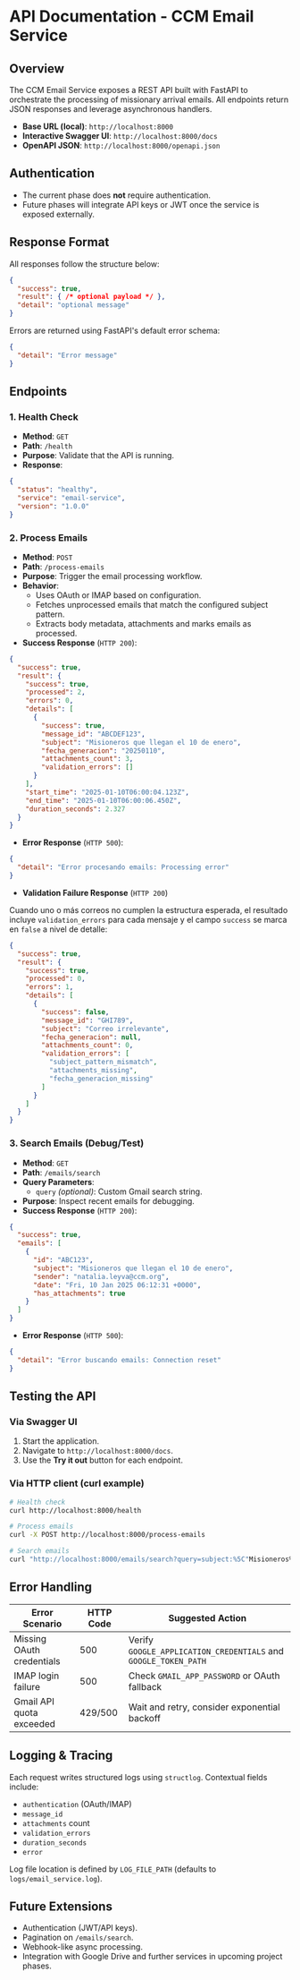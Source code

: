# API Documentation - CCM Email Service

## Overview

The CCM Email Service exposes a REST API built with FastAPI to orchestrate the processing of missionary arrival emails. All endpoints return JSON responses and leverage asynchronous handlers.

- **Base URL (local)**: `http://localhost:8000`
- **Interactive Swagger UI**: `http://localhost:8000/docs`
- **OpenAPI JSON**: `http://localhost:8000/openapi.json`

## Authentication

- The current phase does **not** require authentication.
- Future phases will integrate API keys or JWT once the service is exposed externally.

## Response Format

All responses follow the structure below:

```json
{
  "success": true,
  "result": { /* optional payload */ },
  "detail": "optional message"
}
```

Errors are returned using FastAPI's default error schema:

```json
{
  "detail": "Error message"
}
```

## Endpoints

### 1. Health Check

- **Method**: `GET`
- **Path**: `/health`
- **Purpose**: Validate that the API is running.
- **Response**:

```json
{
  "status": "healthy",
  "service": "email-service",
  "version": "1.0.0"
}
```

### 2. Process Emails

- **Method**: `POST`
- **Path**: `/process-emails`
- **Purpose**: Trigger the email processing workflow.
- **Behavior**:
  - Uses OAuth or IMAP based on configuration.
  - Fetches unprocessed emails that match the configured subject pattern.
  - Extracts body metadata, attachments and marks emails as processed.
- **Success Response** (`HTTP 200`):

```json
{
  "success": true,
  "result": {
    "success": true,
    "processed": 2,
    "errors": 0,
    "details": [
      {
        "success": true,
        "message_id": "ABCDEF123",
        "subject": "Misioneros que llegan el 10 de enero",
        "fecha_generacion": "20250110",
        "attachments_count": 3,
        "validation_errors": []
      }
    ],
    "start_time": "2025-01-10T06:00:04.123Z",
    "end_time": "2025-01-10T06:00:06.450Z",
    "duration_seconds": 2.327
  }
}
```

- **Error Response** (`HTTP 500`):

```json
{
  "detail": "Error procesando emails: Processing error"
}
```

- **Validation Failure Response** (`HTTP 200`)

Cuando uno o más correos no cumplen la estructura esperada, el resultado incluye `validation_errors` para cada mensaje y el campo `success` se marca en `false` a nivel de detalle:

```json
{
  "success": true,
  "result": {
    "success": true,
    "processed": 0,
    "errors": 1,
    "details": [
      {
        "success": false,
        "message_id": "GHI789",
        "subject": "Correo irrelevante",
        "fecha_generacion": null,
        "attachments_count": 0,
        "validation_errors": [
          "subject_pattern_mismatch",
          "attachments_missing",
          "fecha_generacion_missing"
        ]
      }
    ]
  }
}
```

### 3. Search Emails (Debug/Test)

- **Method**: `GET`
- **Path**: `/emails/search`
- **Query Parameters**:
  - `query` *(optional)*: Custom Gmail search string.
- **Purpose**: Inspect recent emails for debugging.
- **Success Response** (`HTTP 200`):

```json
{
  "success": true,
  "emails": [
    {
      "id": "ABC123",
      "subject": "Misioneros que llegan el 10 de enero",
      "sender": "natalia.leyva@ccm.org",
      "date": "Fri, 10 Jan 2025 06:12:31 +0000",
      "has_attachments": true
    }
  ]
}
```

- **Error Response** (`HTTP 500`):

```json
{
  "detail": "Error buscando emails: Connection reset"
}
```

## Testing the API

### Via Swagger UI

1. Start the application.
2. Navigate to `http://localhost:8000/docs`.
3. Use the **Try it out** button for each endpoint.

### Via HTTP client (curl example)

```bash
# Health check
curl http://localhost:8000/health

# Process emails
curl -X POST http://localhost:8000/process-emails

# Search emails
curl "http://localhost:8000/emails/search?query=subject:%5C"Misioneros%20que%20llegan%5C""
```

## Error Handling

| Error Scenario | HTTP Code | Suggested Action |
|----------------|-----------|------------------|
| Missing OAuth credentials | 500 | Verify `GOOGLE_APPLICATION_CREDENTIALS` and `GOOGLE_TOKEN_PATH` |
| IMAP login failure | 500 | Check `GMAIL_APP_PASSWORD` or OAuth fallback |
| Gmail API quota exceeded | 429/500 | Wait and retry, consider exponential backoff |

## Logging & Tracing

Each request writes structured logs using `structlog`. Contextual fields include:

- `authentication` (OAuth/IMAP)
- `message_id`
- `attachments` count
- `validation_errors`
- `duration_seconds`
- `error`

Log file location is defined by `LOG_FILE_PATH` (defaults to `logs/email_service.log`).

## Future Extensions

- Authentication (JWT/API keys).
- Pagination on `/emails/search`.
- Webhook-like async processing.
- Integration with Google Drive and further services in upcoming project phases.
